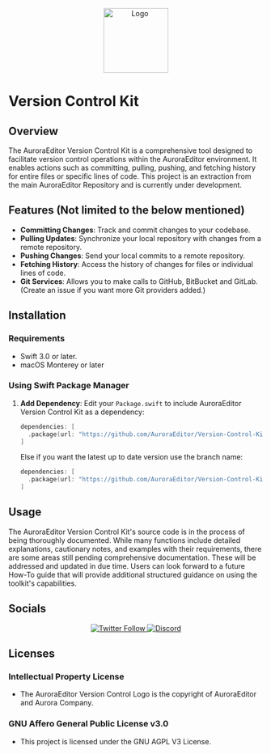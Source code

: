 <p align="center">
  <img alt="Logo" src="https://user-images.githubusercontent.com/63672227/193885608-d6217c57-6a12-4470-a0c7-f1ecc80bc3f2.png" width="128px;" height="128px;">
</p>

# Version Control Kit

## Overview
The AuroraEditor Version Control Kit is a comprehensive tool designed to facilitate version control operations within the AuroraEditor environment. It enables actions such as committing, pulling, pushing, and fetching history for entire files or specific lines of code. This project is an extraction from the main AuroraEditor Repository and is currently under development.

## Features (Not limited to the below mentioned)
- **Committing Changes**: Track and commit changes to your codebase.
- **Pulling Updates**: Synchronize your local repository with changes from a remote repository.
- **Pushing Changes**: Send your local commits to a remote repository.
- **Fetching History**: Access the history of changes for files or individual lines of code.
- **Git Services**: Allows you to make calls to GitHub, BitBucket and GitLab. (Create an issue if you want more Git providers added.)

## Installation

### Requirements
- Swift 3.0 or later.
- macOS Monterey or later

### Using Swift Package Manager

1. **Add Dependency**: 
   Edit your `Package.swift` to include AuroraEditor Version Control Kit as a dependency:
   
   ```swift
   dependencies: [
     .package(url: "https://github.com/AuroraEditor/Version-Control-Kit.git", from: "Version-0")
   ]
   ```

   Else if you want the latest up to date version use the branch name:

   ```swift
   dependencies: [
     .package(url: "https://github.com/AuroraEditor/Version-Control-Kit.git", .branch("main"))
   ]
   ```
## Usage

The AuroraEditor Version Control Kit's source code is in the process of being thoroughly documented. While many functions include detailed explanations, cautionary notes, and examples with their requirements, there are some areas still pending comprehensive documentation. These will be addressed and updated in due time. Users can look forward to a future How-To guide that will provide additional structured guidance on using the toolkit's capabilities.

## Socials

<p align="center">
  <a href='https://twitter.com/Aurora_Editor' target='_blank'>
    <img alt="Twitter Follow" src="https://img.shields.io/twitter/follow/Aurora_Editor?color=f6579d&style=for-the-badge">
  </a>
  <a href='https://discord.gg/5aecJ4rq9D' target='_blank'>
    <img alt="Discord" src="https://img.shields.io/discord/997410333348077620?color=f98a6c&style=for-the-badge">
  </a>
</p>
   
## Licenses

### Intellectual Property License
- The AuroraEditor Version Control Logo is the copyright of AuroraEditor and Aurora Company.

### GNU Affero General Public License v3.0
- This project is licensed under the GNU AGPL V3 License.

